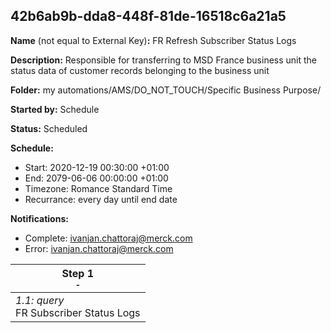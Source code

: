 ## 42b6ab9b-dda8-448f-81de-16518c6a21a5

**Name** (not equal to External Key)**:** FR Refresh Subscriber Status Logs

**Description:** Responsible for transferring to MSD France business unit the status data of customer records belonging to the business unit

**Folder:** my automations/AMS/DO_NOT_TOUCH/Specific Business Purpose/

**Started by:** Schedule

**Status:** Scheduled

**Schedule:**

* Start: 2020-12-19 00:30:00 +01:00
* End: 2079-06-06 00:00:00 +01:00
* Timezone: Romance Standard Time
* Recurrance: every day until end date

**Notifications:**

* Complete: ivanjan.chattoraj@merck.com
* Error: ivanjan.chattoraj@merck.com

| Step 1<br>_<small>-</small>_ |
| --- |
| _1.1: query_<br>FR Subscriber Status Logs |
